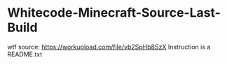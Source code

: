 # Whitecode-Minecraft-Source-Last-Build


wtf source: https://workupload.com/file/vb2SpHb8SzX
Instruction is a README.txt
